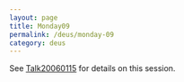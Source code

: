 ```yaml
---
layout: page
title: Monday09
permalink: /deus/monday-09
category: deus
---
```

See [Talk20060115](talk-20060115) for details on this session.
